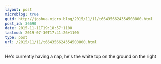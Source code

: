 ```yaml
---
layout: post
microblog: true
guid: http://joshua.micro.blog/2015/11/11/t664356624354508800.html
post_id: 36690
date: 2015-11-11T19:18:57+1100
lastmod: 2019-07-30T17:41:26+1100
type: post
url: /2015/11/11/t664356624354508800.html
---
```

He's currently having a nap, he's the white top on the ground on the right
